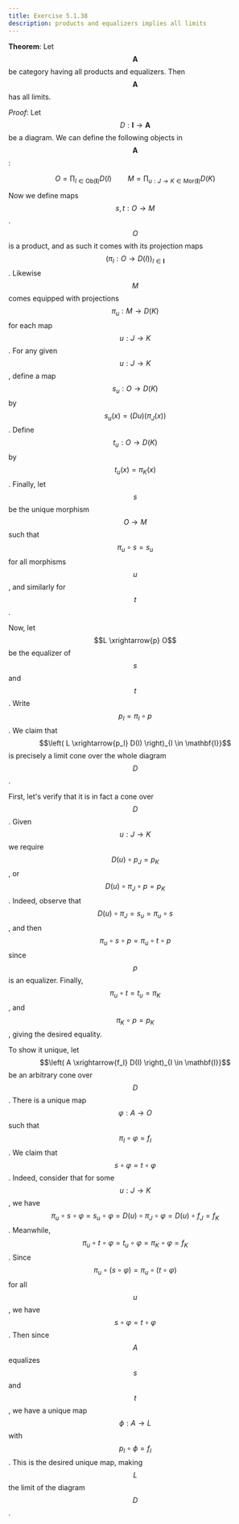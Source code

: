 ```yaml
---
title: Exercise 5.1.38
description: products and equalizers implies all limits
---
```



**Theorem**:
Let $$\mathbf{A}$$ be category having all products and equalizers.
Then $$\mathbf{A}$$ has all limits.


*Proof*:
Let $$D : \mathbf{I} \rightarrow \mathbf{A}$$ be a diagram.
We can define the following objects in $$\mathbf{A}$$:

$$
O = \prod_{I \in \text{Ob}(\mathbf{I})} D(I) \qquad M = \prod_{u : J \rightarrow K \in \text{Mor}(\mathbf{I})} D(K)
$$

Now we define maps $$s, t : O \rightarrow M$$.
$$O$$ is a product, and as such it comes with its projection maps $$(\pi_I : O \rightarrow D(I))_{I \in \mathbf{I}}$$.
Likewise $$M$$ comes equipped with projections $$\pi_u : M \rightarrow D(K)$$ for each map $$u : J \rightarrow K$$.
For any given $$u : J \rightarrow K$$, define a map $$s_u: O \rightarrow D(K)$$ by $$s_u(x) = (Du)(\pi_J(x))$$.
Define $$t_u : O \rightarrow D(K)$$ by $$t_u(x) = \pi_K(x)$$.
Finally, let $$s$$ be the unique morphism $$O \rightarrow M$$ such that $$\pi_u \circ s = s_u$$ for all morphisms $$u$$, and similarly for $$t$$.

Now, let $$L \xrightarrow{p} O$$ be the equalizer of $$s$$ and $$t$$.
Write $$p_I = \pi_I \circ p$$.
We claim that $$\left( L \xrightarrow{p_I} D(I) \right)_{I \in \mathbf{I}}$$ is precisely a limit cone over the whole diagram $$D$$.

First, let's verify that it is in fact a cone over $$D$$.
Given $$u : J \rightarrow K$$ we require $$D(u) \circ p_J = p_K$$, or $$D(u) \circ \pi_J \circ p = p_K$$.
Indeed, observe that $$D(u) \circ \pi_J = s_u = \pi_u \circ s$$, and then $$\pi_u \circ s \circ p = \pi_u \circ t \circ p$$ since $$p$$ is an equalizer.
Finally, $$\pi_u \circ t = t_u = \pi_K$$, and $$\pi_K \circ p = p_K$$, giving the desired equality.

To show it unique, let $$\left( A \xrightarrow{f_I} D(I) \right)_{I \in \mathbf{I}}$$ be an arbitrary cone over $$D$$.
There is a unique map $$\varphi : A \rightarrow O$$ such that $$\pi_I \circ \varphi = f_I$$.
We claim that $$s \circ \varphi = t \circ \varphi$$.
Indeed, consider that for some $$u : J \rightarrow K$$, we have $$\pi_u \circ s \circ \varphi = s_u \circ \varphi = D(u) \circ \pi_J \circ \varphi = D(u) \circ f_J = f_K$$.
Meanwhile, $$\pi_u \circ t \circ \varphi = t_u \circ \varphi = \pi_K \circ \varphi = f_K$$.
Since $$\pi_u \circ (s \circ \varphi) = \pi_u \circ (t \circ \varphi)$$ for all $$u$$, we have $$s \circ \varphi = t \circ \varphi$$.
Then since $$A$$ equalizes $$s$$ and $$t$$, we have a unique map $$\phi : A \rightarrow L$$ with $$p_I \circ \phi = f_I$$.
This is the desired unique map, making $$L$$ the limit of the diagram $$D$$.
